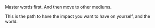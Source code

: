Master words first. And then move to other mediums.

This is the path to have the impact you want to have on yourself, and the world.